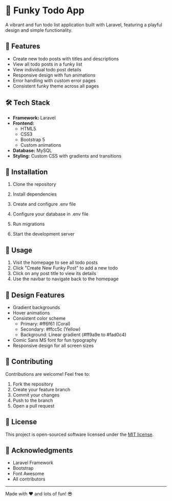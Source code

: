 # 🎨 Funky Todo App

A vibrant and fun todo list application built with Laravel, featuring a playful design and simple functionality.

## 🌟 Features

-   Create new todo posts with titles and descriptions
-   View all todo posts in a funky list
-   View individual todo post details
-   Responsive design with fun animations
-   Error handling with custom error pages
-   Consistent funky theme across all pages

## 🛠️ Tech Stack

-   **Framework:** Laravel
-   **Frontend:**
    -   HTML5
    -   CSS3
    -   Bootstrap 5
    -   Custom animations
-   **Database:** MySQL
-   **Styling:** Custom CSS with gradients and transitions

## 🚀 Installation

1. Clone the repository

2. Install dependencies

3. Create and configure .env file

4. Configure your database in .env file

5. Run migrations

6. Start the development server

## 🎯 Usage

1. Visit the homepage to see all todo posts
2. Click "Create New Funky Post" to add a new todo
3. Click on any post title to view its details
4. Use the navbar to navigate back to the homepage

## 🎨 Design Features

-   Gradient backgrounds
-   Hover animations
-   Consistent color scheme
    -   Primary: #ff6f61 (Coral)
    -   Secondary: #ffcc5c (Yellow)
    -   Background: Linear gradient (#ff9a9e to #fad0c4)
-   Comic Sans MS font for fun typography
-   Responsive design for all screen sizes

## 🤝 Contributing

Contributions are welcome! Feel free to:

1. Fork the repository
2. Create your feature branch
3. Commit your changes
4. Push to the branch
5. Open a pull request

## 📝 License

This project is open-sourced software licensed under the [MIT license](https://opensource.org/licenses/MIT).

## 🙏 Acknowledgments

-   Laravel Framework
-   Bootstrap
-   Font Awesome
-   All contributors

---

Made with ❤️ and lots of fun! 😎
